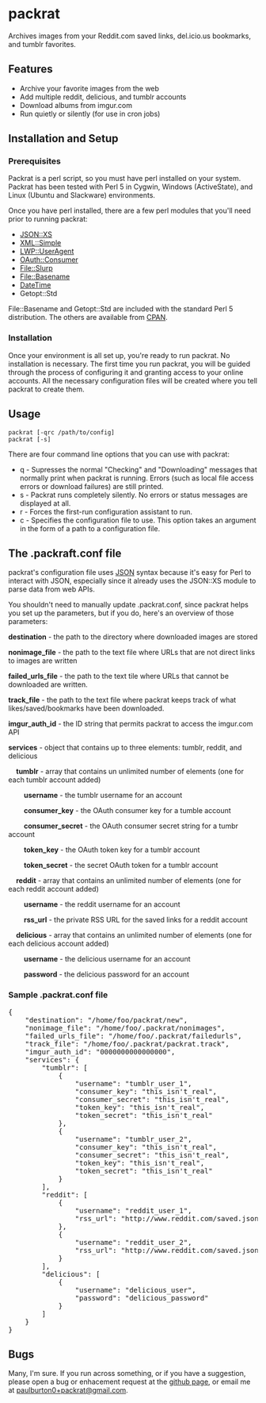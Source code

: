 packrat
=======

Archives images from your Reddit.com saved links, del.icio.us bookmarks, and tumblr favorites.

## Features

* Archive your favorite images from the web
* Add multiple reddit, delicious, and tumblr accounts
* Download albums from imgur.com
* Run quietly or silently (for use in cron jobs)

## Installation and Setup

### Prerequisites

Packrat is a perl script, so you must have perl installed on your system. Packrat has been tested with Perl 5 in Cygwin, Windows (ActiveState), and Linux (Ubuntu and Slackware) environments.

Once you have perl installed, there are a few perl modules that you'll need prior to running packrat:

* [JSON::XS](http://search.cpan.org/~mlehmann/JSON-XS-3.01/XS.pm)
* [XML::Simple](http://search.cpan.org/~grantm/XML-Simple-2.20/lib/XML/Simple.pm)
* [LWP::UserAgent](http://search.cpan.org/~gaas/libwww-perl-6.05/lib/LWP/UserAgent.pm)
* [OAuth::Consumer](http://search.cpan.org/~mathias/OAuth-Consumer-0.03/lib/OAuth/Consumer.pm)
* [File::Slurp](http://search.cpan.org/~uri/File-Slurp-9999.19/lib/File/Slurp.pm)
* [File::Basename](http://search.cpan.org/~rjbs/perl-5.18.1/lib/File/Basename.pm)
* [DateTime](http://search.cpan.org/~drolsky/DateTime-1.03/lib/DateTime.pm)
* Getopt::Std

File::Basename and Getopt::Std are included with the standard Perl 5 distribution. The others are available from [CPAN](http://search.cpan.org).

### Installation

Once your environment is all set up, you're ready to run packrat. No installation is necessary. The first time you run packrat, you will be guided through the process of configuring it and granting access to your online accounts. All the necessary configuration files will be created where you tell packrat to create them.

## Usage

`packrat [-qrc /path/to/config]`   
`packrat [-s]`

There are four command line options that you can use with packrat:

* q - Supresses the normal "Checking" and "Downloading" messages that normally print when packrat is running. Errors (such as local file access errors or download failures) are still printed.
* s - Packrat runs completely silently. No errors or status messages are displayed at all.
* r - Forces the first-run configuration assistant to run.
* c - Specifies the configuration file to use. This option takes an argument in the form of a path to a configuration file.

## The .packraft.conf file

packrat's configuration file uses [JSON](http://www.json.org/) syntax because it's easy for Perl to interact with JSON, especially since it already uses the JSON::XS module to parse data from web APIs.  

You shouldn't need to manually update .packrat.conf, since packrat helps you set up the parameters, but if you do, here's an overview of those parameters:

**destination** - the path to the directory where downloaded images are stored  

**nonimage_file** - the path to the text file where URLs that are not direct links to images are written  

**failed\_urls\_file** - the path to the text tile where URLs that cannot be downloaded are written.  

**track_file** - the path to the text file where packrat keeps track of what likes/saved/bookmarks have been downloaded.  

**imgur\_auth\_id** - the ID string that permits packrat to access the imgur.com API  

**services** - object that contains up to three elements: tumblr, reddit, and delicious  

&nbsp;&nbsp;&nbsp;&nbsp;**tumblr** - array that contains un unlimited number of elements (one for each tumblr account added)  

&nbsp;&nbsp;&nbsp;&nbsp;&nbsp;&nbsp;&nbsp;&nbsp;**username** - the tumblr username for an account  

&nbsp;&nbsp;&nbsp;&nbsp;&nbsp;&nbsp;&nbsp;&nbsp;**consumer_key** - the OAuth consumer key for a tumble account  

&nbsp;&nbsp;&nbsp;&nbsp;&nbsp;&nbsp;&nbsp;&nbsp;**consumer_secret** - the OAuth consumer secret string for a tumbr account  

&nbsp;&nbsp;&nbsp;&nbsp;&nbsp;&nbsp;&nbsp;&nbsp;**token_key** - the OAuth token key for a tumblr account  

&nbsp;&nbsp;&nbsp;&nbsp;&nbsp;&nbsp;&nbsp;&nbsp;**token_secret** - the secret OAuth token for a tumblr account   

&nbsp;&nbsp;&nbsp;&nbsp;**reddit** - array that contains an unlimited number of elements (one for each reddit account added)  

&nbsp;&nbsp;&nbsp;&nbsp;&nbsp;&nbsp;&nbsp;&nbsp;**username** - the reddit username for an account  

&nbsp;&nbsp;&nbsp;&nbsp;&nbsp;&nbsp;&nbsp;&nbsp;**rss_url** - the private RSS URL for the saved links for a reddit account

&nbsp;&nbsp;&nbsp;&nbsp;**delicious** - array that contains an unlimited number of elements (one for each delicious account added)  

&nbsp;&nbsp;&nbsp;&nbsp;&nbsp;&nbsp;&nbsp;&nbsp;**username** - the delicious username for an account  

&nbsp;&nbsp;&nbsp;&nbsp;&nbsp;&nbsp;&nbsp;&nbsp;**password** - the delicious password for an account

### Sample .packrat.conf file

<pre>
{
    "destination": "/home/foo/packrat/new",
    "nonimage_file": "/home/foo/.packrat/nonimages",
    "failed_urls_file": "/home/foo/.packrat/failedurls",
    "track_file": "/home/foo/.packrat/packrat.track",
    "imgur_auth_id": "0000000000000000",
    "services": {
        "tumblr": [
            {
                "username": "tumblr_user_1",
                "consumer_key": "this_isn't_real",
                "consumer_secret": "this_isn't_real",
                "token_key": "this_isn't_real",
                "token_secret": "this_isn't_real"
            },
            {
                "username": "tumblr_user_2",
                "consumer_key": "this_isn't_real",
                "consumer_secret": "this_isn't_real",
                "token_key": "this_isn't_real",
                "token_secret": "this_isn't_real"
            }
        ],
        "reddit": [
            {
                "username": "reddit_user_1",
                "rss_url": "http://www.reddit.com/saved.json?feed=some_random_alpha_characters&user=reddit_user_1"
            },
            {
                "username": "reddit_user_2",
                "rss_url": "http://www.reddit.com/saved.json?feed=more_random_alpha_characters&user=reddit_user_2"
            }
        ],
        "delicious": [
            {
                "username": "delicious_user",
                "password": "delicious_password"
            }
        ]
    }
}
</pre>

## Bugs

Many, I'm sure. If you run across something, or if you have a suggestion, please open a bug or enhacement request at the [github page](https://github.com/paulburton0/packrat/issues), or email me at <paulburton0+packrat@gmail.com>.
